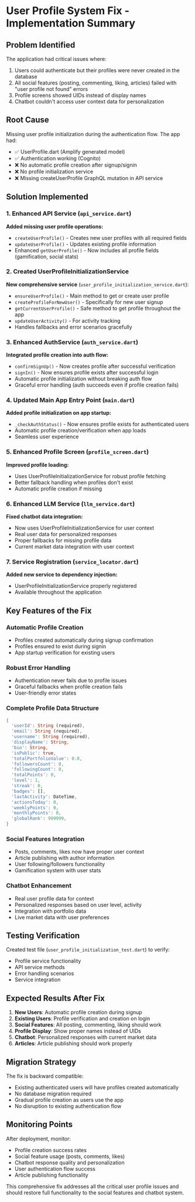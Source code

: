 # User Profile System Fix - Implementation Summary

## Problem Identified
The application had critical issues where:
1. Users could authenticate but their profiles were never created in the database
2. All social features (posting, commenting, liking, articles) failed with "user profile not found" errors
3. Profile screens showed UIDs instead of display names
4. Chatbot couldn't access user context data for personalization

## Root Cause
Missing user profile initialization during the authentication flow. The app had:
- ✅ UserProfile.dart (Amplify generated model) 
- ✅ Authentication working (Cognito)
- ❌ No automatic profile creation after signup/signin
- ❌ No profile initialization service
- ❌ Missing createUserProfile GraphQL mutation in API service

## Solution Implemented

### 1. Enhanced API Service (`api_service.dart`)
**Added missing user profile operations:**
- `createUserProfile()` - Creates new user profiles with all required fields
- `updateUserProfile()` - Updates existing profile information
- Enhanced `getUserProfile()` - Now includes all profile fields (gamification, social stats)

### 2. Created UserProfileInitializationService
**New comprehensive service** (`user_profile_initialization_service.dart`):
- `ensureUserProfile()` - Main method to get or create user profile
- `createProfileForNewUser()` - Specifically for new user signup
- `getCurrentUserProfile()` - Safe method to get profile throughout the app
- `updateUserActivity()` - For activity tracking
- Handles fallbacks and error scenarios gracefully

### 3. Enhanced AuthService (`auth_service.dart`)
**Integrated profile creation into auth flow:**
- `confirmSignUp()` - Now creates profile after successful verification
- `signIn()` - Now ensures profile exists after successful login
- Automatic profile initialization without breaking auth flow
- Graceful error handling (auth succeeds even if profile creation fails)

### 4. Updated Main App Entry Point (`main.dart`)
**Added profile initialization on app startup:**
- `_checkAuthStatus()` - Now ensures profile exists for authenticated users
- Automatic profile creation/verification when app loads
- Seamless user experience

### 5. Enhanced Profile Screen (`profile_screen.dart`)
**Improved profile loading:**
- Uses UserProfileInitializationService for robust profile fetching
- Better fallback handling when profiles don't exist
- Automatic profile creation if missing

### 6. Enhanced LLM Service (`llm_service.dart`)
**Fixed chatbot data integration:**
- Now uses UserProfileInitializationService for user context
- Real user data for personalized responses
- Proper fallbacks for missing profile data
- Current market data integration with user context

### 7. Service Registration (`service_locator.dart`)
**Added new service to dependency injection:**
- UserProfileInitializationService properly registered
- Available throughout the application

## Key Features of the Fix

### Automatic Profile Creation
- Profiles created automatically during signup confirmation
- Profiles ensured to exist during signin
- App startup verification for existing users

### Robust Error Handling
- Authentication never fails due to profile issues
- Graceful fallbacks when profile creation fails
- User-friendly error states

### Complete Profile Data Structure
```dart
{
  'userId': String (required),
  'email': String (required), 
  'username': String (required),
  'displayName': String,
  'bio': String,
  'isPublic': true,
  'totalPortfolioValue': 0.0,
  'followersCount': 0,
  'followingCount': 0,
  'totalPoints': 0,
  'level': 1,
  'streak': 0,
  'badges': [],
  'lastActivity': DateTime,
  'actionsToday': 0,
  'weeklyPoints': 0,
  'monthlyPoints': 0,
  'globalRank': 999999,
}
```

### Social Features Integration
- Posts, comments, likes now have proper user context
- Article publishing with author information
- User following/followers functionality
- Gamification system with user stats

### Chatbot Enhancement
- Real user profile data for context
- Personalized responses based on user level, activity
- Integration with portfolio data
- Live market data with user preferences

## Testing Verification

Created test file (`user_profile_initialization_test.dart`) to verify:
- Profile service functionality
- API service methods
- Error handling scenarios
- Service integration

## Expected Results After Fix

1. **New Users**: Automatic profile creation during signup
2. **Existing Users**: Profile verification and creation on login
3. **Social Features**: All posting, commenting, liking should work
4. **Profile Display**: Show proper names instead of UIDs
5. **Chatbot**: Personalized responses with current market data
6. **Articles**: Article publishing should work properly

## Migration Strategy

The fix is backward compatible:
- Existing authenticated users will have profiles created automatically
- No database migration required
- Gradual profile creation as users use the app
- No disruption to existing authentication flow

## Monitoring Points

After deployment, monitor:
- Profile creation success rates
- Social feature usage (posts, comments, likes)
- Chatbot response quality and personalization
- User authentication flow success
- Article publishing functionality

This comprehensive fix addresses all the critical user profile issues and should restore full functionality to the social features and chatbot system.
